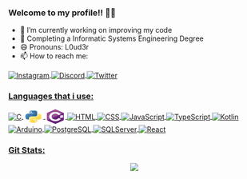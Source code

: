 ### Welcome to my profile!! 👋👋

- 🔭 I’m currently working on improving my code
- 🌱 Completing a Informatic Systems Engineering Degree
- 😄 Pronouns: L0ud3r
- 📫 How to reach me:
<div style="display: inline_block">
  <a href="https://www.instagram.com/pedrosimoes_05/" target="_blank"><img align="center" alt="Instagram" height="30" width="30" src="https://upload.wikimedia.org/wikipedia/commons/thumb/a/a5/Instagram_icon.png/600px-Instagram_icon.png" target="_blank">
  <a href="https://discordapp.com/users/744170599605076000" target="_blank"><img align="center" alt="Discord" height="30" width="30" src="https://encrypted-tbn0.gstatic.com/images?q=tbn:ANd9GcS3AQ8FmTsQxNOcSeedV4rtW_En0lXNG9cXWA&usqp=CAU">
  <a href="https://twitter.com/pedrosimoes_05" target="_blank"><img align="center" alt="Twitter" height="30" width="30" src="https://play-lh.googleusercontent.com/cZRzJN9uqUQpPtZ4SfLZm_QVI07creZ9-My0K2j65FKYH34SmD9rJ3frvK0M1a6XmMk=s180-rw">
</div>


### Languages that i use:
<div style="display: inline_block">
  <img align="center" alt="C" height="30" width="40" src="https://cdn.jsdelivr.net/gh/devicons/devicon/icons/c/c-original.svg">
  <img align="center" alt="Python" height="30" width="40" src="https://raw.githubusercontent.com/devicons/devicon/master/icons/python/python-original.svg">
  <img align="center" alt="Csharp" height="30" width="40" src="https://raw.githubusercontent.com/devicons/devicon/master/icons/csharp/csharp-original.svg">
  <img align="center" alt="HTML" height="30" width="40" src="https://cdn.jsdelivr.net/gh/devicons/devicon/icons/html5/html5-plain-wordmark.svg">
  <img align="center" alt="CSS" height="30" width="40" src="https://cdn.jsdelivr.net/gh/devicons/devicon/icons/css3/css3-plain-wordmark.svg">
  <img align="center" alt="JavaScript" height="30" width="40" src="https://cdn.jsdelivr.net/gh/devicons/devicon/icons/javascript/javascript-original.svg">
  <img align="center" alt="TypeScript" height="30" width="40" src="https://cdn.jsdelivr.net/gh/devicons/devicon/icons/typescript/typescript-original.svg">
  <img align="center" alt="Kotlin" height="30" width="40" src="https://cdn.jsdelivr.net/gh/devicons/devicon/icons/kotlin/kotlin-original.svg">
  <img align="center" alt="Arduino" height="30" width="40"  src="https://cdn.jsdelivr.net/gh/devicons/devicon/icons/arduino/arduino-original.svg">
  <img align="center" alt="PostgreSQL" height="30" width="40" src="https://cdn.jsdelivr.net/gh/devicons/devicon/icons/postgresql/postgresql-original.svg" />
  <img align="center" alt="SQLServer" height="30" width="40"   src="https://cdn.jsdelivr.net/gh/devicons/devicon/icons/microsoftsqlserver/microsoftsqlserver-plain-wordmark.svg" />
  <img align="center" alt="React" height="30" width="40"   src="https://cdn.jsdelivr.net/gh/devicons/devicon/icons/react/react-original.svg" />
</div>


### Git Stats:
<div align="center">
  <a href="https://github.com/L0ud3r">
  <img height="220em" src="https://github-readme-stats.vercel.app/api/top-langs/?username=L0ud3r&layout=compact&langs_count=7&theme=great-gatsby"/>
</div>
